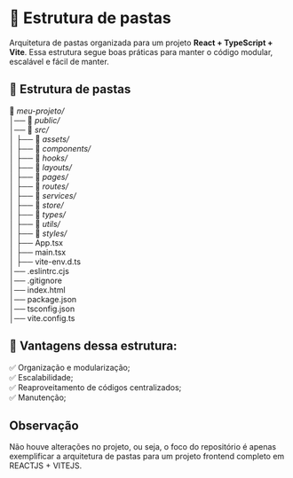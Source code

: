 # 📂 Estrutura de pastas
Arquitetura de pastas organizada para um projeto **React + TypeScript + Vite**. Essa estrutura segue boas práticas para manter o código modular, escalável e fácil de manter.


## 📂 Estrutura de pastas
📂 *meu-projeto/* <br/>
│── 📂 *public/* <br/>
│── 📂 *src/*                  
│   ├── 📂 *assets/*           
│   ├── 📂 *components/*       
│   ├── 📂 *hooks/*            
│   ├── 📂 *layouts/*          
│   ├── 📂 *pages/*            
│   ├── 📂 *routes/*           
│   ├── 📂 *services/*         
│   ├── 📂 *store/*            
│   ├── 📂 *types/*            
│   ├── 📂 *utils/*            
│   ├── 📂 *styles/*           
│   ├── App.tsx           
│   ├── main.tsx          
│   ├── vite-env.d.ts     
│── .eslintrc.cjs         
│── .gitignore            
│── index.html            
│── package.json          
│── tsconfig.json         
│── vite.config.ts        

## 🚀 Vantagens dessa estrutura:
✅ Organização e modularização;<br/>
✅ Escalabilidade;<br/>
✅ Reaproveitamento de códigos centralizados;<br/>
✅ Manutenção;


## Observação
Não houve alterações no projeto, ou seja, o foco do repositório é apenas exemplificar a arquitetura de pastas para um projeto frontend completo em REACTJS + VITEJS.